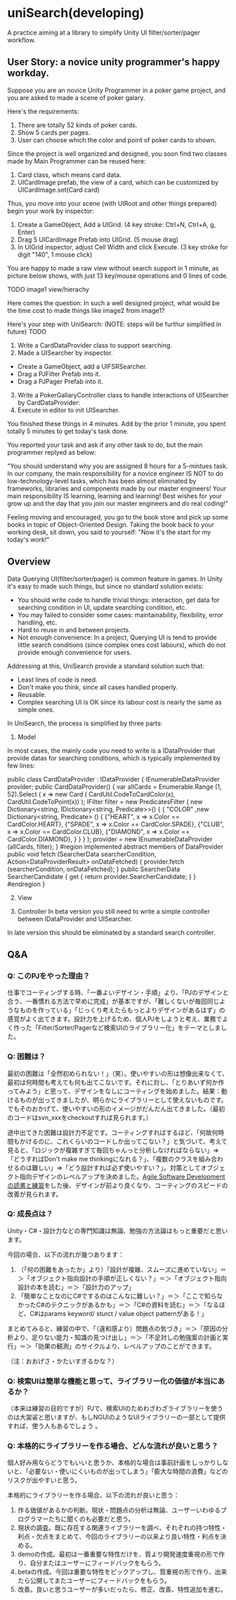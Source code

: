 uniSearch(developing)
=========

A practice aiming at a library to simplify Unity UI filter/sorter/pager workflow.

## User Story: a novice unity programmer's happy workday.

Suppose you are an novice Unity Programmer in a poker game project, and you are asked to made a scene of poker galary.

Here's the requirements: 

1. There are totally 52 kinds of poker cards.
2. Show 5 cards per pages.
3. User can choose which the color and point of poker cards to shown.

Since the project is well organized and designed, you soon find two classes made by Main Programmer can be reused here:

1. Card class, which means card data.
2. UICardImage prefab, the view of a card, which can be customized by UICardImage.set(Card card)

Thus, you move into your scene (with UIRoot and other things prepared) begin your work by inspector:

1. Create a GameObject, Add a UIGrid. (4 key stroke: Ctrl+N, Ctrl+A, g, Enter)
2. Drag 5 UICardImage Prefab into UIGrid. (5 mouse drag)
3. In UIGrid inspector, adjust Cell Width and click Execute. (3 key stroke for digit "140", 1 mouse click) 

You are happy to made a raw view without search support in 1 minute, as picture below shows, with just 13 key/mouse operations and 0 lines of code.

TODO image1 view/hierachy

Here comes the question: In such a well designed project, what would be the time cost to made things like image2 from image1?

Here's your step with UniSearch:
(NOTE: steps will be furthur simplified in future)
TODO

1. Write a CardDataProvider class to support searching.
2. Made a UISearcher by inspector.
- Create a GameObject, add a UIFSRSearcher.
- Drag a PJFilter Prefab into it.
- Drag a PJPager Prefab into it.
3. Write a PokerGallaryController class to handle interactions of UISearcher by CardDataProvider:
4. Execute in editor to init UISearcher.

You finished these things in 4 minutes. Add by the prior 1 minute, you spent totally 5 minutes to get today's task done.

You reported your task and ask if any other task to do, but the main programmer replyed as below:

"You should understand why you are assigned 8 hours for a 5-mintues task. 
In our company, the main responsibility for a novice engineer IS NOT to do low-technology-level tasks, which has been almost eliminated by frameworks, libraries and components made by our master engineers! 
Your main responsibility IS learning, learning and learning! 
Best wishes for your grow up and the day that you join our master engineers and do real coding!"

Feeling moving and encouraged, you go to the book store and pick up some books in topic of Object-Oriented Design.
Taking the book back to your working desk, sit down, you said to yourself:
"Now it's the start for my today's work!"

## Overview

Data Querying UI(filter/sorter/pager) is common feature in games. 
In Unity it's easy to made such things, but since no standard solution exists:
- You should write code to handle trivial things: interaction, get data for searching condition in UI, update searching condition, etc.
- You may failed to consider some cases: maintainability, flexibility, error handling, etc.
- Hard to reuse in and between projects.
- Not enough convenience: In a project, Querying UI is tend to provide little search conditions (since complex ones cost labours), which do not provide enough convenience for users.  

Addressing at this, UniSearch provide a standard solution such that:
- Least lines of code is need.
- Don't make you think, since all cases handled properly.
- Reusable.
- Complex searching UI is OK since its labour cost is nearly the same as simple ones. 

In UniSearch, the process is simplified by three parts:

1. Model

In most cases, the mainly code you need to write is a IDataProvider that provide datas for searching conditions,
which is typically implemented by few lines:

public class CardDataProvider : IDataProvider<Card> {
	IEnumerableDataProvider<Card> provider;
	public CardDataProvider() {
		var allCards = Enumerable.Range (1, 52).Select (
			x => new Card ( CardUtil.CodeToCardColor(x), CardUtil.CodeToPoint(x)) );
		IFilter<Card> filter = new PredicatesFilter<Card> (
			new Dictionary<string, IDictionary<string, Predicate<Card>>>() {
				{
					"COLOR" ,new Dictionary<string, Predicate<Card>> () {
						{"HEART", x => x.Color == CardColor.HEART},
						{"SPADE", x => x.Color == CardColor.SPADE},
						{"CLUB", x => x.Color == CardColor.CLUB},
						{"DIAMOND", x => x.Color == CardColor.DIAMOND},
					}
				} 
			} 
		);
		provider = new IEnumerableDataProvider<Card> (allCards, filter);
	}
	#region implemented abstract members of DataProvider
	public void fetch (SearcherData searcherCondition, Action<DataProviderResult<Card>> onDataFetched)
	{
		provider.fetch (searcherCondition, onDataFetched);
	}
	public SearcherData SearcherCandidate {
		get {
			return provider.SearcherCandidate;
		}
	}
	#endregion
} 

2. View

3. Controller
In beta version you still need to write a simple controller between IDataProvider and UISearcher.

In late version this should be eliminated by a standard search controller. 

## Q&A

### Q: このPJをやった理由？
仕事でコーティングする時、「一番よいデザイン・手順」より、「PJのデザインと合う、一番慣れる方法で早めに完成」が基本ですが、「難しくないが毎回同じようなものを作っている」「じっくり考えたらもっとよりデザインがあるはず」の感覚がよく出てきます。設計力を上げるため、個人PJをしようと考え、業務でよく作った「Filter/Sorter/Pagerなど検索UIのライブラリー化」をテーマとしました。

### Q: 困難は？
最初の困難は「全然初められない！」（笑）。使いやすいの形は想像出来なくて、最初は何時間も考えても何も出てこないです。それに対し、「とりあいず何か作ってみよう」と思って、デザインをなしにコーティングを始めました。結果：動けるものが出ってきましたが、明らかにライブラリーとして使えないものです。でもそのおかげて、使いやすいの形のイメージがだんだん出てきました。（最初のコードはsvn_xxxをcheckoutすれば見られます。）

途中出てきた困難は設計力不足です。コーティングすればするほど、「何故何時間もかけるのに、これくらいのコードしか出ってこない？」と気づいて、考えて見ると、「ロジックが複雑すぎて毎回ちゃんっと分析しなければならない」=>「どうすればDon't make me thinkingになれる？」、「複数のクラスを組み合わせるのは難しい」=>「どう設計すれば必ず使いやすい？」。対策としてオブジェクト指向デザインのレベルアップを決めました。[Agile Software Developmentの読書と練習](https://github.com/maxtangli/Personal/tree/master/2014.08_CSharp_EmployeePayment)をした後、デザインが前より良くなり、コーティングのスピードの改善が見られます。

### Q: 成長点は？
Unity・C#・設計力などの専門知識は無論、勉強の方法論はもっと重要だと思います。

今回の場合、以下の流れが幾つあります：

1. （「何の困難をあったか」より）「設計が複雑、スムーズに進めていない」＝＞「オブジェクト指向設計の手順が正しくない？」＝＞「オブジェクト指向設計の本を読む」＝＞「設計力のアップ」
2. 「簡単なことなのにC#でするのはこんなに難しい？」＝＞「ここで知らなかったC#のテクニックがあるかも」＝＞「C#の資料を読む」＝＞「なるほど、C#はparams keyword/ sturct / value object patternがある！」

まとめてみると、練習の中で、「（違和感より）問題点の気づき」＝＞「原因の分析より、足りない能力・知識の見つけ出し」＝＞「不足対しの勉強案の計画と実行」＝＞「効果の観測」のサイクルより、レベルアップのことができます。

（注：おおげさ・かたいすぎるかな？）

### Q: 検索UIは簡単な機能と思って、ライブラリー化の価値が本当にあるか？
（本来は練習の目的ですが）PJで、検索UIのためわざわざライブラリーを使うのは大袈裟と思いますが、もしNGUIのようなUIライブラリーの一部として提供すれば、使う人もあるでしょう
。

### Q: 本格的にライブラリーを作る場合、どんな流れが良いと思う？
個人好み用ならどうでもいいと思うか、本格的な場合は事前計画をしっかりしないと、「必要ない・使いにくいものが出ってしまう」「膨大な時間の浪費」などのリスクが出やすいと思う。

本格的にライブラリーを作る場合、以下の流れが良いと思う：

1. 作る価値があるかの判断。現状・問題点の分析は無論、ユーザーいわゆるプログラマーたちに聞くのも必要だと思う。
2. 現状の調査。既に存在する関連ライブラリーを調べ、それぞれの持つ特性・利点・欠点をまとめて、今回のライブラリーの以来より良い特性・利点を決める。
3. demoの作成。最初は一番重要な特性だけを、質より開発速度重視の形で作り、自分またはユーザーにフィードバックをもらう。
4. betaの作成。今回は重要な特性をピックアップし、質重視の形で作り、出来たら公開してまたユーザーにフィードバックをもらう。
5. 改善。良いと思うユーザーが多いだったら、修正、改善、特性追加を進む。